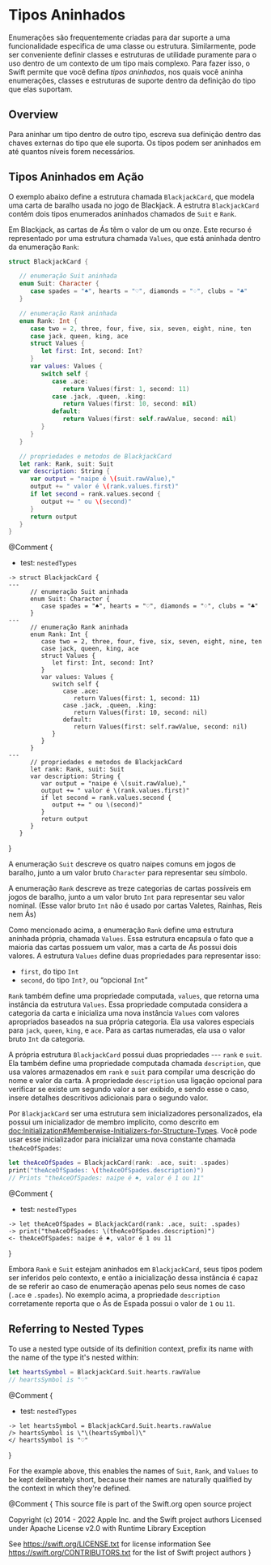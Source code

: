 

# Tipos Aninhados

Enumerações são frequentemente criadas para dar suporte a uma funcionalidade especifica de uma classe ou estrutura.
Similarmente, pode ser conveniente definir classes e estruturas de utilidade
puramente para o uso dentro de um contexto de um tipo mais complexo.
Para fazer isso, o Swift permite que você defina *tipos aninhados*,
nos quais você aninha enumerações, classes e estruturas de suporte
dentro da definição do tipo que elas suportam.

## Overview

Para aninhar um tipo dentro de outro tipo,
escreva sua definição dentro das chaves externas do tipo que ele suporta.
Os tipos podem ser aninhados em até quantos níveis forem necessários.

## Tipos Aninhados em Ação

O exemplo abaixo define a estrutura chamada `BlackjackCard`,
que modela uma carta de baralho usada no jogo de Blackjack.
A estrutra `BlackjackCard` contém dois tipos enumerados aninhados
chamados de `Suit` e `Rank`.

Em Blackjack, as cartas de Ás têm o valor de um ou onze.
Este recurso é representado por uma estrutura chamada `Values`,
que está aninhada dentro da enumeração `Rank`:

```swift
struct BlackjackCard {

   // enumeração Suit aninhada
   enum Suit: Character {
      case spades = "♠", hearts = "♡", diamonds = "♢", clubs = "♣"
   }

   // enumeração Rank aninhada
   enum Rank: Int {
      case two = 2, three, four, five, six, seven, eight, nine, ten
      case jack, queen, king, ace
      struct Values {
         let first: Int, second: Int?
      }
      var values: Values {
         switch self {
            case .ace:
               return Values(first: 1, second: 11)
            case .jack, .queen, .king:
               return Values(first: 10, second: nil)
            default:
               return Values(first: self.rawValue, second: nil)
         }
      }
   }

   // propriedades e metodos de BlackjackCard 
   let rank: Rank, suit: Suit
   var description: String {
      var output = "naipe é \(suit.rawValue),"
      output += " valor é \(rank.values.first)"
      if let second = rank.values.second {
         output += " ou \(second)"
      }
      return output
   }
}
```


@Comment {
  - test: `nestedTypes`
  
  ```swifttest
  -> struct BlackjackCard {
  ---
        // enumeração Suit aninhada
        enum Suit: Character {
           case spades = "♠", hearts = "♡", diamonds = "♢", clubs = "♣"
        }
  ---
        // enumeração Rank aninhada
        enum Rank: Int {
           case two = 2, three, four, five, six, seven, eight, nine, ten
           case jack, queen, king, ace
           struct Values {
              let first: Int, second: Int?
           }
           var values: Values {
              switch self {
                 case .ace:
                    return Values(first: 1, second: 11)
                 case .jack, .queen, .king:
                    return Values(first: 10, second: nil)
                 default:
                    return Values(first: self.rawValue, second: nil)
              }
           }
        }
  ---
        // propriedades e metodos de BlackjackCard 
        let rank: Rank, suit: Suit
        var description: String {
           var output = "naipe é \(suit.rawValue),"
           output += " valor é \(rank.values.first)"
           if let second = rank.values.second {
              output += " ou \(second)"
           }
           return output
        }
     }
  ```
}

A enumeração `Suit` descreve os quatro naipes comuns em jogos de baralho,
junto a um valor bruto `Character` para representar seu símbolo.
 
A enumeração `Rank` descreve as treze categorias de cartas possíveis em jogos de baralho,
junto a um valor bruto `Int` para representar seu valor nominal.
(Esse valor bruto `Int` não é usado por cartas Valetes, Rainhas, Reis nem Ás)
 
Como mencionado acima, a enumeração `Rank` define
uma estrutura aninhada própria, chamada `Values`.
Essa estrutura encapsula o fato que a maioria das cartas possuem um valor,
mas a carta de Ás possui dois valores.
A estrutura `Values` define duas propriedades para representar isso:
 
- `first`, do tipo `Int`
- `second`, do tipo `Int?`, ou “opcional `Int`”

`Rank` também define uma propriedade computada, `values`,
que retorna uma instância da estrutura `Values`.
Essa propriedade computada considera a categoria da carta
e inicializa uma nova instância `Values` com valores apropriados baseados na sua própria categoria.
Ela usa valores especiais para `jack`, `queen`, `king`, e `ace`. 
Para as cartas numeradas, ela usa o valor bruto `Int` da categoria.

A própria estrutura `BlackjackCard` possui duas propriedades --- `rank` e `suit`.
Ela também define uma propriedade computada chamada `description`,
que usa valores armazenados em `rank` e `suit` para compilar
uma descrição do nome e valor da carta.
A propriedade `description` usa ligação opcional para verificar se existe
um segundo valor a ser exibido, e sendo esse o caso,
insere detalhes descritivos adicionais para o segundo valor.

Por `BlackjackCard` ser uma estrutura sem inicializadores personalizados,
ela possui um inicializador de membro implícito,
como descrito em <doc:Initialization#Memberwise-Initializers-for-Structure-Types>.
Você pode usar esse inicializador para inicializar uma nova constante chamada `theAceOfSpades`: 

```swift
let theAceOfSpades = BlackjackCard(rank: .ace, suit: .spades)
print("theAceOfSpades: \(theAceOfSpades.description)")
// Prints "theAceOfSpades: naipe é ♠, valor é 1 ou 11"
```


@Comment {
  - test: `nestedTypes`
  
  ```swifttest
  -> let theAceOfSpades = BlackjackCard(rank: .ace, suit: .spades)
  -> print("theAceOfSpades: \(theAceOfSpades.description)")
  <- theAceOfSpades: naipe é ♠, valor é 1 ou 11
  ```
}

Embora `Rank` e `Suit` estejam aninhados em `BlackjackCard`,
seus tipos podem ser inferidos pelo contexto,
e então a inicialização dessa instância é capaz de se referir ao caso de enumeração
apenas pelo seus nomes de caso (`.ace` e `.spades`).
No exemplo acima, a propriedade `description` corretamente reporta que
o Ás de Espada possui o valor de `1` ou `11`.

## Referring to Nested Types

To use a nested type outside of its definition context,
prefix its name with the name of the type it's nested within:

```swift
let heartsSymbol = BlackjackCard.Suit.hearts.rawValue
// heartsSymbol is "♡"
```


@Comment {
  - test: `nestedTypes`
  
  ```swifttest
  -> let heartsSymbol = BlackjackCard.Suit.hearts.rawValue
  /> heartsSymbol is \"\(heartsSymbol)\"
  </ heartsSymbol is "♡"
  ```
}

For the example above,
this enables the names of `Suit`, `Rank`, and `Values` to be kept deliberately short,
because their names are naturally qualified by the context in which they're defined.


@Comment {
This source file is part of the Swift.org open source project

Copyright (c) 2014 - 2022 Apple Inc. and the Swift project authors
Licensed under Apache License v2.0 with Runtime Library Exception

See https://swift.org/LICENSE.txt for license information
See https://swift.org/CONTRIBUTORS.txt for the list of Swift project authors
}
